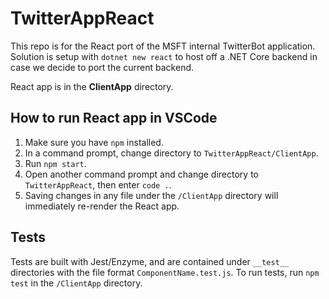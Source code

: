 # TwitterAppReact

This repo is for the React port of the MSFT internal TwitterBot application. Solution is setup with `dotnet new react` to host off a .NET Core backend in case we decide to port the current backend.

React app is in the **ClientApp** directory. 

## How to run React app in VSCode

1. Make sure you have `npm` installed.
1. In a command prompt, change directory to `TwitterAppReact/ClientApp`.
1. Run `npm start`.
1. Open another command prompt and change directory to `TwitterAppReact`, then enter `code .`.
1. Saving changes in any file under the `/ClientApp` directory will immediately re-render the React app.

## Tests

Tests are built with Jest/Enzyme, and are contained under `__test__` directories with the file format `ComponentName.test.js`. To run tests, run `npm test` in the `/ClientApp` directory. 
